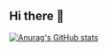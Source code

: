 ## Hi there 👋

[![Anurag's GitHub stats](https://github-readme-stats.vercel.app/api?username=jesalazaro)](https://github.com/anuraghazra/github-readme-stats)
